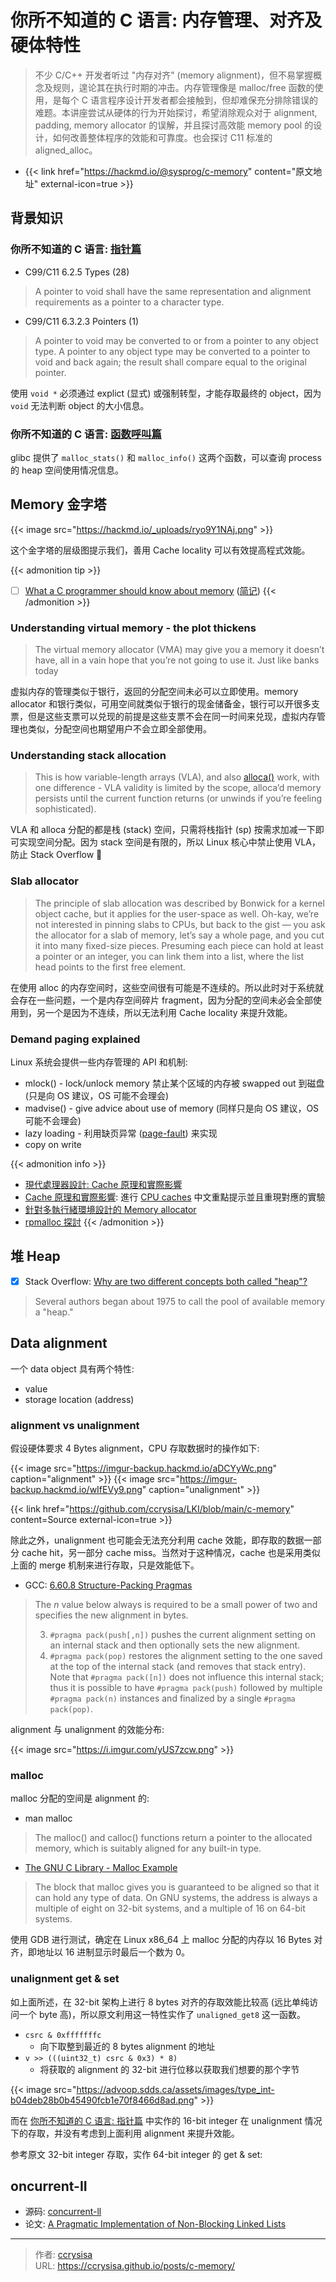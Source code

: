 # 你所不知道的 C 语言: 内存管理、对齐及硬体特性


> 不少 C/C++ 开发者听过 "内存对齐" (memory alignment)，但不易掌握概念及规则，遑论其在执行时期的冲击。内存管理像是 malloc/free 函数的使用，是每个 C 语言程序设计开发者都会接触到，但却难保充分排除错误的难题。本讲座尝试从硬体的行为开始探讨，希望消除观众对于 alignment, padding, memory allocator 的误解，并且探讨高效能 memory pool 的设计，如何改善整体程序的效能和可靠度。也会探讨 C11 标准的 aligned_alloc。

<!--more-->

- {{< link href="https://hackmd.io/@sysprog/c-memory" content="原文地址" external-icon=true >}}

## 背景知识

### 你所不知道的 C 语言: [指针篇](https://hackmd.io/s/HyBPr9WGl)

- C99/C11 6.2.5 Types (28)
> A pointer to void shall have the same representation and alignment requirements as a pointer to a character type.

- C99/C11 6.3.2.3 Pointers (1)
> A pointer to void may be converted to or from a pointer to any object type. A pointer to any object type may be converted to a pointer to void and back again; the result shall compare equal to the original pointer.

使用 `void *` 必须通过 explict (显式) 或强制转型，才能存取最终的 object，因为 `void` 无法判断 object 的大小信息。

### 你所不知道的 C 语言: [函数呼叫篇](https://hackmd.io/s/SJ6hRj-zg)

glibc 提供了 `malloc_stats()` 和 `malloc_info()` 这两个函数，可以查询 process 的 heap 空间使用情况信息。

## Memory 金字塔

{{< image src="https://hackmd.io/_uploads/ryo9Y1NAj.png" >}}

这个金字塔的层级图提示我们，善用 Cache locality 可以有效提高程式效能。

{{< admonition tip >}}
- [ ] [What a C programmer should know about memory](https://marek.vavrusa.com/memory/) 
([简记](https://wen00072.github.io/blog/2015/08/08/notes-what-a-c-programmer-should-know-about-memory/))
{{< /admonition >}}

### Understanding virtual memory - the plot thickens

> The virtual memory allocator (VMA) may give you a memory it doesn’t have, all in a vain hope that you’re not going to use it. Just like banks today

虚拟内存的管理类似于银行，返回的分配空间未必可以立即使用。memory allocator 和银行类似，可用空间就类似于银行的现金储备金，银行可以开很多支票，但是这些支票可以兑现的前提是这些支票不会在同一时间来兑现，虚拟内存管理也类似，分配空间也期望用户不会立即全部使用。

### Understanding stack allocation

> This is how variable-length arrays (VLA), and also [alloca()](https://linux.die.net/man/3/alloca) work, with one difference - VLA validity is limited by the scope, alloca’d memory persists until the current function returns (or unwinds if you’re feeling sophisticated).

VLA 和 alloca 分配的都是栈 (stack) 空间，只需将栈指针 (sp) 按需求加减一下即可实现空间分配。因为 stack 空间是有限的，所以 Linux 核心中禁止使用 VLA，防止 Stack Overflow :rofl:

### Slab allocator
> The principle of slab allocation was described by Bonwick for a kernel object cache, but it applies for the user-space as well. Oh-kay, we’re not interested in pinning slabs to CPUs, but back to the gist — you ask the allocator for a slab of memory, let’s say a whole page, and you cut it into many fixed-size pieces. Presuming each piece can hold at least a pointer or an integer, you can link them into a list, where the list head points to the first free element.

在使用 alloc 的内存空间时，这些空间很有可能是不连续的。所以此时对于系统就会存在一些问题，一个是内存空间碎片 fragment，因为分配的空间未必会全部使用到，另一个是因为不连续，所以无法利用 Cache locality 来提升效能。

### Demand paging explained

Linux 系统会提供一些内存管理的 API 和机制:
- mlock() - lock/unlock memory 禁止某个区域的内存被 swapped out 到磁盘 (只是向 OS 建议，OS 可能不会理会)
- madvise() - give advice about use of memory (同样只是向 OS 建议，OS 可能不会理会)
- lazy loading - 利用缺页异常 ([page-fault](https://en.wikipedia.org/wiki/Page_fault)) 来实现
- copy on write 

{{< admonition info >}}
- [現代處理器設計: Cache 原理和實際影響](https://hackmd.io/@sysprog/HkW3Dr1Rb)
- [Cache 原理和實際影響](https://hackmd.io/s/HkyscQn2z): 進行 [CPU caches](https://lwn.net/Articles/252125/) 中文重點提示並且重現對應的實驗
- [針對多執行緒環境設計的 Memory allocator](https://hackmd.io/s/HkICAjeJg#)
- [rpmalloc 探討](https://hackmd.io/s/H1TP6FV6z)
{{< /admonition >}}

## 堆 Heap

- [x] Stack Overflow: [Why are two different concepts both called "heap"?](https://stackoverflow.com/questions/1699057/why-are-two-different-concepts-both-called-heap)
> Several authors began about 1975 to call the pool of available memory a "heap."

## Data alignment

一个 data object 具有两个特性:
- value
- storage location (address)

### alignment vs unalignment

假设硬体要求 4 Bytes alignment，CPU 存取数据时的操作如下:

{{< image src="https://imgur-backup.hackmd.io/aDCYyWc.png" caption="alignment" >}}
{{< image src="https://imgur-backup.hackmd.io/wIfEVy9.png" caption="unalignment" >}}

{{< link href="https://github.com/ccrysisa/LKI/blob/main/c-memory" content=Source external-icon=true >}}

除此之外，unalignment 也可能会无法充分利用 cache 效能，即存取的数据一部分 cache hit，另一部分 cache miss。当然对于这种情况，cache 也是采用类似上面的 merge 机制来进行存取，只是效能低下。

- GCC: [6.60.8 Structure-Packing Pragmas](https://gcc.gnu.org/onlinedocs/gcc-5.4.0/gcc/Structure-Packing-Pragmas.html)

> The *n* value below always is required to be a small power of two and specifies the new alignment in bytes.
> 
> 3. `#pragma pack(push[,n])` pushes the current alignment setting on an internal stack and then optionally sets the new alignment.    
> 4. `#pragma pack(pop)` restores the alignment setting to the one saved at the top of the internal stack (and removes that stack entry). Note that `#pragma pack([n])` does not influence this internal stack; thus it is possible to have `#pragma pack(push)` followed by multiple `#pragma pack(n)` instances and finalized by a single `#pragma pack(pop)`.

alignment 与 unalignment 的效能分布:

{{< image src="https://i.imgur.com/yUS7zcw.png" >}}

### malloc

malloc 分配的空间是 alignment 的:

- man malloc
> The malloc() and calloc() functions return a pointer to the allocated memory, which is suitably aligned for any built-in type.

- [The GNU C Library - Malloc Example](https://www.gnu.org/software/libc/manual/html_node/Malloc-Examples.html)
>The block that malloc gives you is guaranteed to be aligned so that it can hold any type of data. On GNU systems, the address is always a multiple of eight on 32-bit systems, and a multiple of 16 on 64-bit systems. 

使用 GDB 进行测试，确定在 Linux x86_64 上 malloc 分配的内存以 16 Bytes 对齐，即地址以 16 进制显示时最后一个数为 0。

### unalignment get & set

如上面所述，在 32-bit 架构上进行 8 bytes 对齐的存取效能比较高 (远比单纯访问一个 byte 高)，所以原文利用这一特性实作了 `unaligned_get8` 这一函数。
- `csrc & 0xfffffffc` 
  - 向下取整到最近的 8 bytes alignment 的地址
- `v >> (((uint32_t) csrc & 0x3) * 8)` 
  - 将获取的 alignment 的 32-bit 进行位移以获取我们想要的那个字节

{{< image src="https://advoop.sdds.ca/assets/images/type_int-b04deb28b0b45490fcb1e70f8466d8ad.png" >}}

而在 [你所不知道的 C 语言: 指针篇](https://hackmd.io/@sysprog/c-pointer) 中实作的 16-bit integer 在 unalignment 情况下的存取，并没有考虑到上面利用 alignment 来提升效能。

参考原文 32-bit integer 存取，实作 64-bit integer 的 get & set:

## oncurrent-II

- 源码: [concurrent-ll](https://github.com/jserv/concurrent-ll/tree/master/src/lockfree)
- 论文: [A Pragmatic Implementation of Non-Blocking Linked Lists](https://www.cl.cam.ac.uk/research/srg/netos/papers/2001-caslists.pdf)



---

> 作者: [ccrysisa](https://github.com/ccrysisa)  
> URL: https://ccrysisa.github.io/posts/c-memory/  

